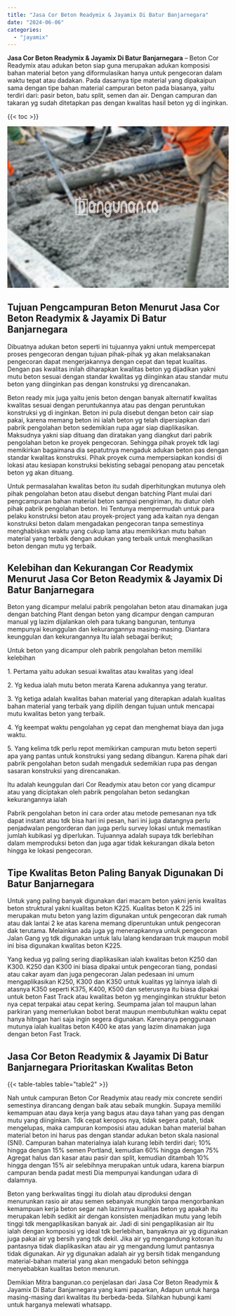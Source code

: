 ```yaml
---
title: "Jasa Cor Beton Readymix & Jayamix Di Batur Banjarnegara"
date: "2024-06-06"
categories: 
  - "jayamix"
---
```


**Jasa Cor Beton Readymix & Jayamix Di Batur Banjarnegara** – Beton Cor Readymix atau adukan beton siap guna merupakan adukan komposisi bahan material beton yang diformulasikan hanya untuk pengecoran dalam waktu tepat atau dadakan. Pada dasarnya tipe material yang dipakaipun sama dengan tipe bahan material campuran beton pada biasanya, yaitu terdiri dari: pasir beton, batu split, semen dan air. Dengan campuran dan takaran yg sudah ditetapkan pas dengan kwalitas hasil beton yg di inginkan.

{{< toc >}}

![Jasa Cor Beton Readymix & Jayamix Di Batur Banjarnegara](/images/jasa-cor-readymix-41.png)

## Tujuan Pengcampuran Beton Menurut Jasa Cor Beton Readymix & Jayamix Di Batur Banjarnegara

Dibuatnya adukan beton seperti ini tujuannya yakni untuk mempercepat proses pengecoran dengan tujuan pihak-pihak yg akan melaksanakan pengecoran dapat mengerjakannya dengan cepat dan tepat kualitas. Dengan pas kwalitas inilah diharapkan kwalitas beton yg dijadikan yakni mutu beton sesuai dengan standar kwalitas yg diinginkan atau standar mutu beton yang diinginkan pas dengan konstruksi yg direncanakan.

Beton ready mix juga yaitu jenis beton dengan banyak alternatif kwalitas kwalitas sesuai dengan peruntukannya atau pas dengan peruntukan konstruksi yg di inginkan. Beton ini pula disebut dengan beton cair siap pakai, karena memang beton ini ialah beton yg telah dipersiapkan dari pabrik pengolahan beton sedemikian rupa agar siap diaplikasikan. Maksudnya yakni siap dituang dan diratakan yang diangkut dari pabrik pengolahan beton ke proyek pengecoran. Sehingga pihak proyek tdk lagi memikirkan bagaimana dia sepatutnya mengaduk adukan beton pas dengan standar kwalitas konstruksi. Pihak proyek cuma mempersiapkan kondisi di lokasi atau kesiapan konstruksi bekisting sebagai penopang atau pencetak beton yg akan dituang.

Untuk permasalahan kwalitas beton itu sudah diperhitungkan mutunya oleh pihak pengolahan beton atau disebut dengan batching Plant mulai dari pengcampuran bahan material beton sampai pengiriman, itu diatur oleh pihak pabrik pengolahan beton. Ini Tentunya mempermudah untuk para pelaku konstruksi beton atau proyek-project yang ada kaitan nya dengan konstruksi beton dalam mengadakan pengecoran tanpa semestinya menghabiskan waktu yang cukup lama atau memikirkan mutu bahan material yang terbaik dengan adukan yang terbaik untuk menghasilkan beton dengan mutu yg terbaik.

## Kelebihan dan Kekurangan Cor Readymix Menurut Jasa Cor Beton Readymix & Jayamix Di Batur Banjarnegara

Beton yang dicampur melalui pabrik pengolahan beton atau dinamakan juga dengan batching Plant dengan beton yang dicampur dengan campuran manual yg lazim dijalankan oleh para tukang bangunan, tentunya mempunyai keunggulan dan kekurangannya masing-masing. Diantara keunggulan dan kekurangannya Itu ialah sebagai berikut;

Untuk beton yang dicampur oleh pabrik pengolahan beton memiliki kelebihan

1\. Pertama yaitu adukan sesuai kwalitas atau kwalitas yang ideal

2\. Yg kedua ialah mutu beton merata Karena adukannya yang teratur.

3\. Yg ketiga adalah kwalitas bahan material yang diterapkan adalah kualitas bahan material yang terbaik yang dipilih dengan tujuan untuk mencapai mutu kwalitas beton yang terbaik.

4\. Yg keempat waktu pengolahan yg cepat dan menghemat biaya dan juga waktu.

5\. Yang kelima tdk perlu repot memikirkan campuran mutu beton seperti apa yang pantas untuk konstruksi yang sedang dibangun. Karena pihak dari pabrik pengolahan beton sudah mengaduk sedemikian rupa pas dengan sasaran konstruksi yang direncanakan.

Itu adalah keunggulan dari Cor Readymix atau beton cor yang dicampur atau yang diciptakan oleh pabrik pengolahan beton sedangkan kekurangannya ialah

Pabrik pengolahan beton ini cara order atau metode pemesanan nya tdk dapat instant atau tdk bisa hari ini pesan, hari ini juga datangnya perlu penjadwalan pengorderan dan juga perlu survey lokasi untuk memastikan jumlah kubikasi yg diperlukan. Tujuannya adalah supaya tdk berlebihan dalam memproduksi beton dan juga agar tidak kekurangan dikala beton hingga ke lokasi pengecoran.

## Tipe Kwalitas Beton Paling Banyak Digunakan Di Batur Banjarnegara

Untuk yang paling banyak digunakan dari macam beton yakni jenis kwalitas beton struktural yakni kualitas beton K225. Kualitas beton K 225 ini merupakan mutu beton yang lazim digunakan untuk pengecoran dak rumah atau dak lantai 2 ke atas karena memang diperuntukan untuk pengecoran dak terutama. Melainkan ada juga yg menerapkannya untuk pengecoran Jalan Gang yg tdk digunakan untuk lalu lalang kendaraan truk maupun mobil ini bisa digunakan kwalitas beton K225.

Yang kedua yg paling sering diaplikasikan ialah kwalitas beton K250 dan K300. K250 dan K300 ini biasa dipakai untuk pengecoran tiang, pondasi atau cakar ayam dan juga pengecoran Jalan pedesaan ini umum mengaplikasikan K250, K300 dan K350 untuk kualitas yg lainnya ialah di atasnya K350 seperti K375, K400, K500 dan seterusnya itu biasa dipakai untuk beton Fast Track atau kwalitas beton yg menginginkan struktur beton nya cepat terpakai atau cepat kering. Seumpama jalan tol maupun lahan parkiran yang memerlukan bobot berat maupun membutuhkan waktu cepat hanya hitngan hari saja ingin segera digunakan. Karenanya penggunaan mutunya ialah kualitas beton K400 ke atas yang lazim dinamakan juga dengan beton Fast Track.

## Jasa Cor Beton Readymix & Jayamix Di Batur Banjarnegara Prioritaskan Kwalitas Beton

{{< table-tables table="table2" >}}

Nah untuk campuran Beton Cor Readymix atau ready mix concrete sendiri semestinya dirancang dengan baik atau sebaik mungkin. Supaya memiliki kemampuan atau daya kerja yang bagus atau daya tahan yang pas dengan mutu yang diinginkan. Tdk cepat keropos nya, tidak segera patah, tidak mengelupas, maka campuran komposisi atau adukan bahan material bahan material beton ini harus pas dengan standar adukan beton skala nasional (SNI). Campuran bahan materialnya ialah kurang lebih terdiri dari; 10% hingga dengan 15% semen Portland, kemudian 60% hingga dengan 75% Agregat halus dan kasar atau pasir dan split, kemudian ditambah 10% hingga dengan 15% air selebihnya merupakan untuk udara, karena biarpun campuran benda padat mesti Dia mempunyai kandungan udara di dalamnya.

Beton yang berkwalitas tinggi itu diolah atau diproduksi dengan menurunkan rasio air atau semen sebanyak mungkin tanpa mengorbankan kemampuan kerja beton segar nah lazimnya kualitas beton yg apakah itu merupakan lebih sedikit air dengan konsisten menjadikan mutu yang lebih tinggi tdk mengaplikasikan banyak air. Jadi di sini pengaplikasian air Itu ialah dengan komposisi yg ideal tdk berlebihan, banyaknya air yg digunakan juga pakai air yg bersih yang tdk dekil. Jika air yg mengandung kotoran itu pantasnya tidak diaplikasikan atau air yg mengandung lumut pantasnya tidak digunakan. Air yg digunakan adalah air yg bersih tidak mengandung material-bahan material yang akan mengaduki beton sehingga menyebabkan kualitas beton menurun.

Demikian Mitra bangunan.co penjelasan dari Jasa Cor Beton Readymix & Jayamix Di Batur Banjarnegara yang kami paparkan, Adapun untuk harga masing-masing dari kwalitas itu berbeda-beda. Silahkan hubungi kami untuk harganya melewati whatsapp.
